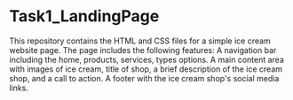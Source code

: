 # Task1_LandingPage
This repository contains the HTML and CSS files for a simple ice cream website page. The page includes the following features: A navigation bar including the home, products, services, types options. A main content area with images of ice cream, title of shop, a brief description of the ice cream shop, and a call to action. A footer with the ice cream shop's social media links.
